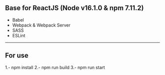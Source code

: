 Base for ReactJS (Node v16.1.0 & npm 7.11.2)
------------------------------------
-   Babel
-   Webpack & Webpack Server
-   SASS
-   ESLint
------------------------------------
For use
------------------------------------
1.- npm install
2.- npm run build
3.- npm run start